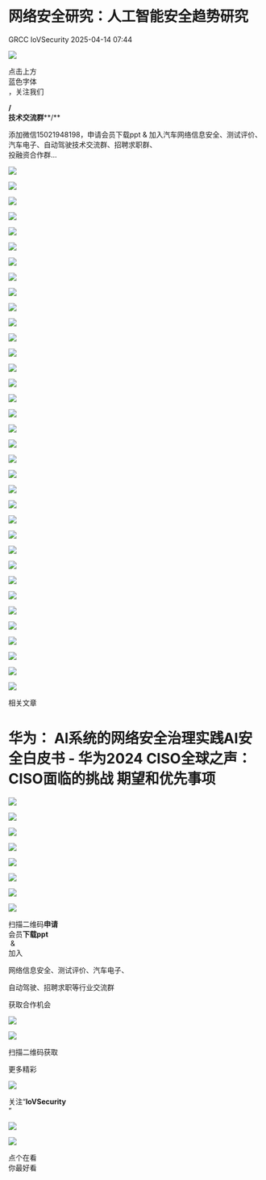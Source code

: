 #  网络安全研究：人工智能安全趋势研究   
GRCC  IoVSecurity   2025-04-14 07:44  
  
![](https://mmbiz.qpic.cn/mmbiz_gif/CQb4KERYG3QA0ezCCjgRONQvXCf3wka7je04trwIyMqsDUWBubpwfiahXImiaoia7NnueGomOO28vicSZ5wEFFTa1Q/640?wx_fmt=gif "")  
  
点击上方  
蓝色字体  
，关注我们  
  
**/**  
**技术交流群****/**  
  
添加微信15021948198，申请会员下载ppt & 加入汽车网络信息安全、测试评价、汽车电子、自动驾驶技术交流群、招聘求职群、  
投融资合作群...  
  
![](https://mmbiz.qpic.cn/mmbiz_png/uTSIm9RGwm1SLRGXH5d6nDL0vpERQibiagx6oW8OaBHBfMSIJfglGKKb7qxxtusjtZVPjGN339lpdYjibmzVPGf5w/640?wx_fmt=png&from=appmsg "")  
  
![](https://mmbiz.qpic.cn/mmbiz_png/uTSIm9RGwm1SLRGXH5d6nDL0vpERQibiaghSNYO4ic4mlxUdaCz6H0hIogO67CibBrD479DVaFDlj2pPKoW0Dia9EEQ/640?wx_fmt=png&from=appmsg "")  
  
![](https://mmbiz.qpic.cn/mmbiz_png/uTSIm9RGwm1SLRGXH5d6nDL0vpERQibiagogWY7mCaLCW52MUTiavvU3jSQjIB5Xa4qGcsmia8HbeI0NQFCaSVbbfA/640?wx_fmt=png&from=appmsg "")  
  
![](https://mmbiz.qpic.cn/mmbiz_png/uTSIm9RGwm1SLRGXH5d6nDL0vpERQibiagGhpUpMu8SWTJtovkDuDm2bIuyQW5DQjRQyXrTtWc8ncn6D3JOGyF8A/640?wx_fmt=png&from=appmsg "")  
  
![](https://mmbiz.qpic.cn/mmbiz_png/uTSIm9RGwm1SLRGXH5d6nDL0vpERQibiag4xkUTE9UxUme5ypIXUAWBmQwlvfxSY3yDzHNF7FzLDibaFO1Wmdiadxw/640?wx_fmt=png&from=appmsg "")  
  
![](https://mmbiz.qpic.cn/mmbiz_png/uTSIm9RGwm1SLRGXH5d6nDL0vpERQibiagvyvkVwjA6U4WzNjbGXY01icDNPuibTwFU1ic6CEVv02XZVAPoNASgbBDA/640?wx_fmt=png&from=appmsg "")  
  
![](https://mmbiz.qpic.cn/mmbiz_png/uTSIm9RGwm1SLRGXH5d6nDL0vpERQibiago4LkJCR7b3W0qP1GbndwweD08q5K1v8zp5rZp1eTHkL4bhzvViaa4Ew/640?wx_fmt=png&from=appmsg "")  
  
![](https://mmbiz.qpic.cn/mmbiz_png/uTSIm9RGwm1SLRGXH5d6nDL0vpERQibiag0UXCeTUK5ibcIRlDYKRWRSKTau8G6bwdU8YicFicbiaoekUlmLdiaSsryKw/640?wx_fmt=png&from=appmsg "")  
  
![](https://mmbiz.qpic.cn/mmbiz_png/uTSIm9RGwm1SLRGXH5d6nDL0vpERQibiagbDeyEKVMCiaia8wP2Uicef6NsQ2rVfT3Q5tteNI9auvWUNQOaxTeyYW5g/640?wx_fmt=png&from=appmsg "")  
  
![](https://mmbiz.qpic.cn/mmbiz_png/uTSIm9RGwm1SLRGXH5d6nDL0vpERQibiag69WqwN93rplicAgpA3krFe1NmMbhK5xjuictF62t071azUcoiaxg5lQNw/640?wx_fmt=png&from=appmsg "")  
  
![](https://mmbiz.qpic.cn/mmbiz_png/uTSIm9RGwm1SLRGXH5d6nDL0vpERQibiagcq8ShN1haOI6z3jISS9ImJDO66dn2dOG3zOR3NeqqBVy0hpic2iclXcQ/640?wx_fmt=png&from=appmsg "")  
  
![](https://mmbiz.qpic.cn/mmbiz_png/uTSIm9RGwm1SLRGXH5d6nDL0vpERQibiagFic9sO0CPZHvibA8QPxJEpY7pKHfnVkAFO3NedhXlZeLiajvGk1d2Mphw/640?wx_fmt=png&from=appmsg "")  
  
![](https://mmbiz.qpic.cn/mmbiz_png/uTSIm9RGwm1SLRGXH5d6nDL0vpERQibiagMIAI2wMaOpiczoSYMnrgbOEE6DmmI7n15ic5wsq4AlUslbuiaW4RsHtRQ/640?wx_fmt=png&from=appmsg "")  
  
![](https://mmbiz.qpic.cn/mmbiz_png/uTSIm9RGwm1SLRGXH5d6nDL0vpERQibiagCia8ysaFSkT0icWOyOwfd6icxkvdrRksXnZD8CaupPnwyuGW5WmP87y1Q/640?wx_fmt=png&from=appmsg "")  
  
![](https://mmbiz.qpic.cn/mmbiz_png/uTSIm9RGwm1SLRGXH5d6nDL0vpERQibiagppsxRsLc4mu4jiarbBhu4kp8zhicGTn8nwHl7SWBNrF6YSwqziaEQmrCA/640?wx_fmt=png&from=appmsg "")  
  
![](https://mmbiz.qpic.cn/mmbiz_png/uTSIm9RGwm1SLRGXH5d6nDL0vpERQibiagvmOZXzggqfyFQZkKGN3UBpl79Xl5k9XtpznGl0Ksnqbxb6Hy7uPCFQ/640?wx_fmt=png&from=appmsg "")  
  
![](https://mmbiz.qpic.cn/mmbiz_png/uTSIm9RGwm1SLRGXH5d6nDL0vpERQibiagibh5IlhnyShkGPOHxc76eVacJialiaQTQRyX9UmWoq4ebrMPB8og9JCFg/640?wx_fmt=png&from=appmsg "")  
  
![](https://mmbiz.qpic.cn/mmbiz_png/uTSIm9RGwm1SLRGXH5d6nDL0vpERQibiagAR2bDL4rUcrWWpBaQN4Jukic2YxS8hbXnMyhECBf2wvWZOcNJmCtELQ/640?wx_fmt=png&from=appmsg "")  
  
![](https://mmbiz.qpic.cn/mmbiz_png/uTSIm9RGwm1SLRGXH5d6nDL0vpERQibiagL6X5sbDWPX7IIEKvIUibiaeE9vdlLQAFjV8apzu2K1cDmHCzC4w5SXSg/640?wx_fmt=png&from=appmsg "")  
  
![](https://mmbiz.qpic.cn/mmbiz_png/uTSIm9RGwm1SLRGXH5d6nDL0vpERQibiagxdYEWPPOKMIibhxo368wuB0BEctmib6jjiakb8ePQxefr3BDgKIp5ncrQ/640?wx_fmt=png&from=appmsg "")  
  
![](https://mmbiz.qpic.cn/mmbiz_png/uTSIm9RGwm1SLRGXH5d6nDL0vpERQibiagPwicVe5D7UPAgdVvUlLhsU7NcnSJicZgicMKibQOB8GjTcFb4GrcXia3qSg/640?wx_fmt=png&from=appmsg "")  
  
![](https://mmbiz.qpic.cn/mmbiz_png/uTSIm9RGwm1SLRGXH5d6nDL0vpERQibiagPQ4MMAwMq7Ug8icunQsvtaYPwGFFuIv7iaAEUgpf9ImwP43WhzhMZnUg/640?wx_fmt=png&from=appmsg "")  
  
![](https://mmbiz.qpic.cn/mmbiz_png/uTSIm9RGwm1SLRGXH5d6nDL0vpERQibiagYurVt0NbOmHLF0D2fkFJBQZWCyhlfjqNFj0H3w0HJILEC4PU96y7icA/640?wx_fmt=png&from=appmsg "")  
  
![](https://mmbiz.qpic.cn/mmbiz_png/uTSIm9RGwm1SLRGXH5d6nDL0vpERQibiag3Nziaztwges29YvbOwdzQNt9YI5oicyaIzvqLiahzrSiaxiaGtrqYbF7Ydw/640?wx_fmt=png&from=appmsg "")  
  
![](https://mmbiz.qpic.cn/mmbiz_png/uTSIm9RGwm1SLRGXH5d6nDL0vpERQibiagjE4KLVu3rqdaRTBrU5rOoYljIn8H6A3sicTgprfnkTWXllDOWIpZrlA/640?wx_fmt=png&from=appmsg "")  
  
![](https://mmbiz.qpic.cn/mmbiz_png/uTSIm9RGwm1SLRGXH5d6nDL0vpERQibiagmar4Whiaeex5DZw96ChntgcH6libQCT8Kib3lIGHclkIkNce9HI0jYoIw/640?wx_fmt=png&from=appmsg "")  
  
![](https://mmbiz.qpic.cn/mmbiz_png/uTSIm9RGwm1SLRGXH5d6nDL0vpERQibiagw83daDicibGKTbzT69WMXxC2mYC0msUqvpWZbdibLczwGbORhZQMxuf2w/640?wx_fmt=png&from=appmsg "")  
  
![](https://mmbiz.qpic.cn/mmbiz_png/uTSIm9RGwm1SLRGXH5d6nDL0vpERQibiagjt82SVCsaeE9wfzZFPWbibMx6L1B9riccfVrsxTzEz05WVRWXjoy8HOg/640?wx_fmt=png&from=appmsg "")  
  
![](https://mmbiz.qpic.cn/mmbiz_png/uTSIm9RGwm1SLRGXH5d6nDL0vpERQibiagicrDfQsUiaRvOnKRlYyjajEdvITUc12MHEiaCSc2l2UZtXEOxMDa7vcvA/640?wx_fmt=png&from=appmsg "")  
  
![](https://mmbiz.qpic.cn/mmbiz_png/uTSIm9RGwm1SLRGXH5d6nDL0vpERQibiag3icQDT2sOYrXSiak311ARtEvuibYfGtibTXGdpvgkFWDkJqjHz73oXfZhA/640?wx_fmt=png&from=appmsg "")  
  
![](https://mmbiz.qpic.cn/mmbiz_png/uTSIm9RGwm1SLRGXH5d6nDL0vpERQibiagvS6Y0SF2Dt9FcmMoCG1qucgBJ6RGSibdTicC4jCxH3iaf54EV9lXDR6PQ/640?wx_fmt=png&from=appmsg "")  
  
![](https://mmbiz.qpic.cn/mmbiz_png/uTSIm9RGwm1SLRGXH5d6nDL0vpERQibiagbmzqzEphaNEgibuTfQCSC36vRna4QPLPQgAGsVYh8LQ4HVgCbrA8pnQ/640?wx_fmt=png&from=appmsg "")  
  
![](https://mmbiz.qpic.cn/mmbiz_png/uTSIm9RGwm1SLRGXH5d6nDL0vpERQibiagwYwBiaHo3C1E5IR1wzblZbPkUlEyuakHKlP2EMhzUAT67nIS2YRcrJw/640?wx_fmt=png&from=appmsg "")  
  
![](https://mmbiz.qpic.cn/mmbiz_png/uTSIm9RGwm1SLRGXH5d6nDL0vpERQibiagnvdtYvtjKF0hUYElobzs5Zu9BMlwGdGibjmX7MJlN28aXfNtWr7DiahQ/640?wx_fmt=png&from=appmsg "")  
  
![](https://mmbiz.qpic.cn/mmbiz_gif/b96CibCt70iabwjyojLhA03PtxUnkNPREnt2F48ywfXLpDdDAjicOTPI8Q94tVLbJ58tbRs12iaXDKhUOW9gd4NlFA/640?wx_fmt=gif "")  
  
相关文章  
  
# 华为： Al系统的网络安全治理实践AI安全白皮书 - 华为2024 CISO全球之声：CISO面临的挑战 期望和优先事项  
  
![](https://mmbiz.qpic.cn/mmbiz_gif/MfTd6rd9CyvNRMW8I9cvI1CK5gKiaYqg2veTn9t9dAe1GxYic7pAvgvRIKNFickConFyX8AvW2reAq8GchJI6aBpA/640?wx_fmt=gif&wxfrom=5&wx_lazy=1&tp=webp "")  
  
![](https://mmbiz.qpic.cn/mmbiz_png/uTSIm9RGwm0WLJs8ltUmjuazx5FxmbqYiaJpjY0p9qPrtLicocLMtY0ePnfgVFlx4wVZAHn4ouhYWvKhMFFTP6Yg/640?wx_fmt=png&from=appmsg "")  
  
  
  
![](https://mmbiz.qpic.cn/mmbiz_png/uTSIm9RGwm3blv4rkY4Rb273UGM23NhicBBZibmScd5lCxIdaLVJrkhIcLPib3gpgagynZQPlbE2yZTcXZibynf0JA/640?wx_fmt=png&from=appmsg "")  
  
  
![](https://mmbiz.qpic.cn/mmbiz_png/uTSIm9RGwm0WLJs8ltUmjuazx5FxmbqYfLFMmNoqeblY17OeMno5vvF8icVuCGAxmPvdicjruu9mLQWOxDrYAuGg/640?wx_fmt=png&from=appmsg "")  
  
  
  
  
![](https://mmbiz.qpic.cn/mmbiz_png/uTSIm9RGwm3blv4rkY4Rb273UGM23NhicAN2ZR203uG08ubJox357DvePVib6R0WciciaqnicS1nrR3k8ianibkvjFCKw/640?wx_fmt=png&from=appmsg "")  
  
![](https://mmbiz.qpic.cn/mmbiz_png/8Pvibnf7ic0cy77VtN8ibA7XuZgvGQoicjpar7CWkfIEXV4CEjiankS0tjDZEUgxhNHf0HicpBNcO4YuhOm5eIdb7RaA/640?wx_fmt=other&wxfrom=5&wx_lazy=1&wx_co=1&tp=webp "")  
  
  
![](https://mmbiz.qpic.cn/mmbiz_png/9yhibG49kQicogTWBZcB6XwgTib9lH6QN57pFdZwoRicFbc3JLM7icu8hadyzRKztBHGZ7eDEVgMiaHYqExfhbbpb5vA/640?wx_fmt=other&wxfrom=5&wx_lazy=1&wx_co=1&tp=webp "")  
  
![](https://mmbiz.qpic.cn/mmbiz_png/uTSIm9RGwm2F3KDtuNYvmkK20aeBw5tzC4P9ibHF9ZvNa8C5jrwloaUH0C7GHj5j9icJh7XicdFckbQ3M0sSlKs8w/640?wx_fmt=other&from=appmsg&wxfrom=5&wx_lazy=1&wx_co=1&tp=webp "")  
  
扫描二维码**申请**  
会员**下载ppt**  
 &   
加入  
  
网络信息安全、测试评价、汽车电子、  
  
自动驾驶、招聘求职等行业交流群  
  
获取合作机会  
  
  
![](https://mmbiz.qpic.cn/mmbiz_png/kuhNyShuqyAGSIk680L6OHthYzkwuUDkKqfw3icohb1JLrEvjicKgfaiatIDP1L7RN7zPQkzbrksWzTMmgh5LKjzA/640?wx_fmt=other&wxfrom=5&wx_lazy=1&wx_co=1&tp=webp "")  
  
![](https://mmbiz.qpic.cn/mmbiz_jpg/uTSIm9RGwm0ibSggKRaicPibLl2nXk3lGdgeoXo0P9Xy8e2aNHPm3LOhKjicHk2zhB5V1ar3CwUTs258UkiaTPYq4gw/640?wx_fmt=other&wxfrom=5&wx_lazy=1&wx_co=1&tp=webp "")  
  
扫描二维码获取  
  
更多精彩  
  
![](https://mmbiz.qpic.cn/mmbiz_png/XiacM3aibSNia0qvdL1PUiaZugASarnXx5wAxT5ic13sgRB49E67AsdWeZpHnibUEW2oibToqEWRjHmImztgv33MaknnQ/640?wx_fmt=other&wxfrom=5&wx_lazy=1&wx_co=1&tp=webp "")  
  
  
关注“**IoVSecurity**  
”  
  
  
![](https://mmbiz.qpic.cn/mmbiz_png/fBQwicMRtG3qyicHcTibNaG9RMs2E8knzWpfH0gnibzKsciaBTYdnW8mFyNgvEAqBNoib29iasxMgwh2gWRSIkINyHVLA/640?wx_fmt=other&wxfrom=5&wx_lazy=1&wx_co=1&tp=webp "")  
  
![](https://mmbiz.qpic.cn/mmbiz_png/D7nIuxbSmauhlzDVRGHTibAGyGcFvY5qFSPyZdMCxTSXwjhzFTotRe6rciaIxatoAHF0MPI73MMPAbf0UUMIMSvw/640?wx_fmt=other&wxfrom=5&wx_lazy=1&wx_co=1&tp=webp "")  
  
点个在看  
你最好看  
  
  
  
  

